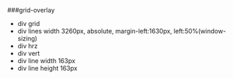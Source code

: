 ###grid-overlay
 * div grid
 * div lines width 3260px, absolute, margin-left:1630px, left:50%(window-sizing)
 * div hrz
 * div vert
 * div line width 163px
 * div line height 163px
